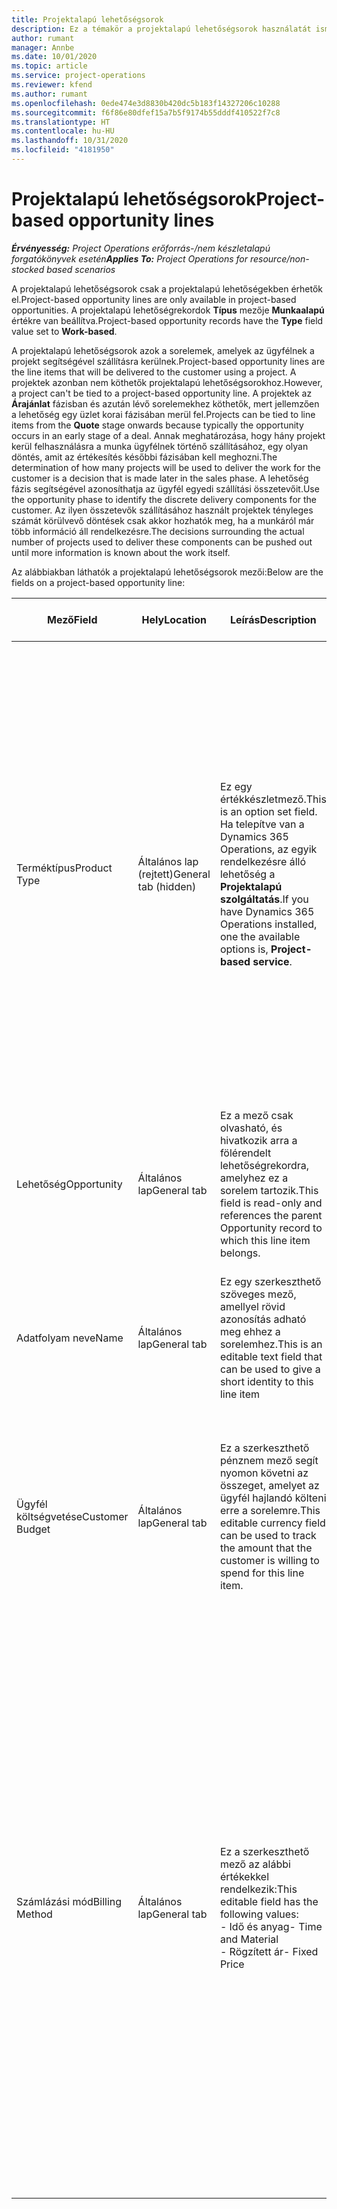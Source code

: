 ```yaml
---
title: Projektalapú lehetőségsorok
description: Ez a témakör a projektalapú lehetőségsorok használatát ismerteti.
author: rumant
manager: Annbe
ms.date: 10/01/2020
ms.topic: article
ms.service: project-operations
ms.reviewer: kfend
ms.author: rumant
ms.openlocfilehash: 0ede474e3d8830b420dc5b183f14327206c10288
ms.sourcegitcommit: f6f86e80dfef15a7b5f9174b55dddf410522f7c8
ms.translationtype: HT
ms.contentlocale: hu-HU
ms.lasthandoff: 10/31/2020
ms.locfileid: "4181950"
---
```

# <a name="project-based-opportunity-lines"></a><span data-ttu-id="16b55-103">Projektalapú lehetőségsorok</span><span class="sxs-lookup"><span data-stu-id="16b55-103">Project-based opportunity lines</span></span>

<span data-ttu-id="16b55-104">_**Érvényesség:** Project Operations erőforrás-/nem készletalapú forgatókönyvek esetén_</span><span class="sxs-lookup"><span data-stu-id="16b55-104">_**Applies To:** Project Operations for resource/non-stocked based scenarios_</span></span>


<span data-ttu-id="16b55-105">A projektalapú lehetőségsorok csak a projektalapú lehetőségekben érhetők el.</span><span class="sxs-lookup"><span data-stu-id="16b55-105">Project-based opportunity lines are only available in project-based opportunities.</span></span> <span data-ttu-id="16b55-106">A projektalapú lehetőségrekordok **Típus** mezője **Munkaalapú** értékre van beállítva.</span><span class="sxs-lookup"><span data-stu-id="16b55-106">Project-based opportunity records have the **Type** field value set to **Work-based**.</span></span>

<span data-ttu-id="16b55-107">A projektalapú lehetőségsorok azok a sorelemek, amelyek az ügyfélnek a projekt segítségével szállításra kerülnek.</span><span class="sxs-lookup"><span data-stu-id="16b55-107">Project-based opportunity lines are the line items that will be delivered to the customer using a project.</span></span> <span data-ttu-id="16b55-108">A projektek azonban nem köthetők projektalapú lehetőségsorokhoz.</span><span class="sxs-lookup"><span data-stu-id="16b55-108">However, a project can't be tied to a project-based opportunity line.</span></span> <span data-ttu-id="16b55-109">A projektek az **Árajánlat** fázisban és azután lévő sorelemekhez köthetők, mert jellemzően a lehetőség egy üzlet korai fázisában merül fel.</span><span class="sxs-lookup"><span data-stu-id="16b55-109">Projects can be tied to line items from the **Quote** stage onwards because typically the opportunity occurs in an early stage of a deal.</span></span> <span data-ttu-id="16b55-110">Annak meghatározása, hogy hány projekt kerül felhasználásra a munka ügyfélnek történő szállításához, egy olyan döntés, amit az értékesítés későbbi fázisában kell meghozni.</span><span class="sxs-lookup"><span data-stu-id="16b55-110">The determination of how many projects will be used to deliver the work for the customer is a decision that is made later in the sales phase.</span></span> <span data-ttu-id="16b55-111">A lehetőség fázis segítségével azonosíthatja az ügyfél egyedi szállítási összetevőit.</span><span class="sxs-lookup"><span data-stu-id="16b55-111">Use the opportunity phase to identify the discrete delivery components for the customer.</span></span> <span data-ttu-id="16b55-112">Az ilyen összetevők szállításához használt projektek tényleges számát körülvevő döntések csak akkor hozhatók meg, ha a munkáról már több információ áll rendelkezésre.</span><span class="sxs-lookup"><span data-stu-id="16b55-112">The decisions surrounding the actual number of projects used to deliver these components can be pushed out until more information is known about the work itself.</span></span>

<span data-ttu-id="16b55-113">Az alábbiakban láthatók a projektalapú lehetőségsorok mezői:</span><span class="sxs-lookup"><span data-stu-id="16b55-113">Below are the fields on a project-based opportunity line:</span></span>

| <span data-ttu-id="16b55-114">**Mező**</span><span class="sxs-lookup"><span data-stu-id="16b55-114">**Field**</span></span> | <span data-ttu-id="16b55-115">**Hely**</span><span class="sxs-lookup"><span data-stu-id="16b55-115">**Location**</span></span> | <span data-ttu-id="16b55-116">**Leírás**</span><span class="sxs-lookup"><span data-stu-id="16b55-116">**Description**</span></span> | <span data-ttu-id="16b55-117">**Alsóbb rétegbeli hatás**</span><span class="sxs-lookup"><span data-stu-id="16b55-117">**Downstream impact**</span></span> |
| --- | --- | --- | --- |
| <span data-ttu-id="16b55-118">Terméktípus</span><span class="sxs-lookup"><span data-stu-id="16b55-118">Product Type</span></span> | <span data-ttu-id="16b55-119">Általános lap (rejtett)</span><span class="sxs-lookup"><span data-stu-id="16b55-119">General tab (hidden)</span></span> | <span data-ttu-id="16b55-120">Ez egy értékkészletmező.</span><span class="sxs-lookup"><span data-stu-id="16b55-120">This is an option set field.</span></span> <span data-ttu-id="16b55-121">Ha telepítve van a Dynamics 365 Operations, az egyik rendelkezésre álló lehetőség a **Projektalapú szolgáltatás**.</span><span class="sxs-lookup"><span data-stu-id="16b55-121">If you have Dynamics 365 Operations installed, one the available options is, **Project-based service**.</span></span>  | <span data-ttu-id="16b55-122">Ennek a mezőnek az értékét **Projektalapú szolgáltatás** értékre állítja a program, amikor a lehetőséghez tartozó projektalapú sorok rácsából hozza létre a projektalapú lehetőségsort.</span><span class="sxs-lookup"><span data-stu-id="16b55-122">The value of this field is set to **Project-based service** when you create the project-based opportunity line from the project-based lines grid on the Opportunity.</span></span> <br> <span data-ttu-id="16b55-123">Ha módosítja vagy felülbírálja ezt az értéket, a projekt funkció nem lesz engedélyezve a projektalapú sorelemeiben.</span><span class="sxs-lookup"><span data-stu-id="16b55-123">If you change or override this value, the project functionality won't be enabled on your project-based line items.</span></span> |
| <span data-ttu-id="16b55-124">Lehetőség</span><span class="sxs-lookup"><span data-stu-id="16b55-124">Opportunity</span></span> | <span data-ttu-id="16b55-125">Általános lap</span><span class="sxs-lookup"><span data-stu-id="16b55-125">General tab</span></span> | <span data-ttu-id="16b55-126">Ez a mező csak olvasható, és hivatkozik arra a fölérendelt lehetőségrekordra, amelyhez ez a sorelem tartozik.</span><span class="sxs-lookup"><span data-stu-id="16b55-126">This field is read-only and references the parent Opportunity record to which this line item belongs.</span></span> | <span data-ttu-id="16b55-127">Ennek a mezőnek nincs későbbi hatása.</span><span class="sxs-lookup"><span data-stu-id="16b55-127">There is no downstream impact of this field.</span></span> |
| <span data-ttu-id="16b55-128">Adatfolyam neve</span><span class="sxs-lookup"><span data-stu-id="16b55-128">Name</span></span> | <span data-ttu-id="16b55-129">Általános lap</span><span class="sxs-lookup"><span data-stu-id="16b55-129">General tab</span></span> | <span data-ttu-id="16b55-130">Ez egy szerkeszthető szöveges mező, amellyel rövid azonosítás adható meg ehhez a sorelemhez.</span><span class="sxs-lookup"><span data-stu-id="16b55-130">This is an editable text field that can be used to give a short identity to this line item</span></span> | <span data-ttu-id="16b55-131">Ezt az értéket a rendszer átviszi az árajánlat sorába, amikor árajánlatot hoz létre ebből a lehetőségből.</span><span class="sxs-lookup"><span data-stu-id="16b55-131">This value is carried over to the quote line when you create a quote from this opportunity</span></span> |
| <span data-ttu-id="16b55-132">Ügyfél költségvetése</span><span class="sxs-lookup"><span data-stu-id="16b55-132">Customer Budget</span></span> | <span data-ttu-id="16b55-133">Általános lap</span><span class="sxs-lookup"><span data-stu-id="16b55-133">General tab</span></span> | <span data-ttu-id="16b55-134">Ez a szerkeszthető pénznem mező segít nyomon követni az összeget, amelyet az ügyfél hajlandó költeni erre a sorelemre.</span><span class="sxs-lookup"><span data-stu-id="16b55-134">This editable currency field can be used to track the amount that the customer is willing to spend for this line item.</span></span> | <span data-ttu-id="16b55-135">Ezt az értéket a rendszer átviszi az árajánlat sorának megfelelő mezőjébe, amikor árajánlatot hoz létre ebből a lehetőségből.</span><span class="sxs-lookup"><span data-stu-id="16b55-135">This value is carried over to the corresponding field on the quote line when you create a quote from this opportunity</span></span> |
| <span data-ttu-id="16b55-136">Számlázási mód</span><span class="sxs-lookup"><span data-stu-id="16b55-136">Billing Method</span></span> | <span data-ttu-id="16b55-137">Általános lap</span><span class="sxs-lookup"><span data-stu-id="16b55-137">General tab</span></span> | <span data-ttu-id="16b55-138">Ez a szerkeszthető mező az alábbi értékekkel rendelkezik:</span><span class="sxs-lookup"><span data-stu-id="16b55-138">This editable field has the following values:</span></span></br><span data-ttu-id="16b55-139">- Idő és anyag</span><span class="sxs-lookup"><span data-stu-id="16b55-139">- Time and Material</span></span></br><span data-ttu-id="16b55-140">- Rögzített ár</span><span class="sxs-lookup"><span data-stu-id="16b55-140">- Fixed Price</span></span> | <span data-ttu-id="16b55-141">Ezt az értéket a rendszer átviszi az árajánlat sorának megfelelő mezőjébe, amikor árajánlatot hoz létre ebből a lehetőségből.</span><span class="sxs-lookup"><span data-stu-id="16b55-141">This value is carried over to the corresponding field on the quote line when you create a quote from this opportunity.</span></span> <span data-ttu-id="16b55-142">Az árajánlati sor létrehozása után a mező zárolva van, és nem módosítható.</span><span class="sxs-lookup"><span data-stu-id="16b55-142">After the quote line is created, the field is locked and can't be changed.</span></span> <span data-ttu-id="16b55-143">A mező értékét a lehető legpontosabban rendelje hozzá.</span><span class="sxs-lookup"><span data-stu-id="16b55-143">Assign this field value as accurately as possible.</span></span> <span data-ttu-id="16b55-144">Ha meg kell változtatnia ennek a mezőnek az értékét az árajánlatsorban, törölje, majd hozza létre újra az árajánlatsort.</span><span class="sxs-lookup"><span data-stu-id="16b55-144">If you need to change the value of this field on the quote line, delete and re-create the quote line.</span></span> |
